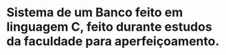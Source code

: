 #  Sistema de um Banco feito em linguagem C, feito durante estudos da faculdade para aperfeiçoamento.
